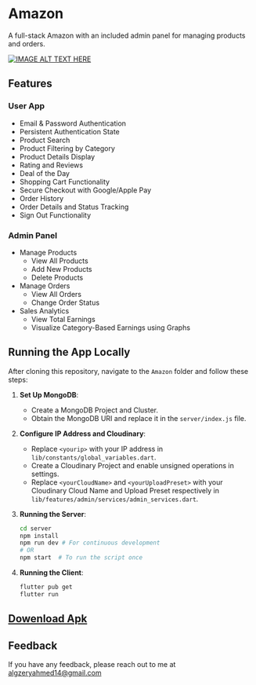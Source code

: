 # Amazon

A full-stack Amazon with an included admin panel for managing products and orders.

[![IMAGE ALT TEXT HERE](https://img.youtube.com/vi/MviEEETPByI/0.jpg)](https://youtu.be/MviEEETPByI)

## Features

### User App

- Email & Password Authentication
- Persistent Authentication State
- Product Search
- Product Filtering by Category
- Product Details Display
- Rating and Reviews
- Deal of the Day
- Shopping Cart Functionality
- Secure Checkout with Google/Apple Pay
- Order History
- Order Details and Status Tracking
- Sign Out Functionality

### Admin Panel

- Manage Products
  - View All Products
  - Add New Products
  - Delete Products
- Manage Orders
  - View All Orders
  - Change Order Status
- Sales Analytics
  - View Total Earnings
  - Visualize Category-Based Earnings using Graphs

## Running the App Locally

After cloning this repository, navigate to the `Amazon` folder and follow these steps:

1. **Set Up MongoDB**:
   - Create a MongoDB Project and Cluster.
   - Obtain the MongoDB URI and replace it in the `server/index.js` file.

2. **Configure IP Address and Cloudinary**:
   - Replace `<yourip>` with your IP address in `lib/constants/global_variables.dart`.
   - Create a Cloudinary Project and enable unsigned operations in settings.
   - Replace `<yourCloudName>` and `<yourUploadPreset>` with your Cloudinary Cloud Name and Upload Preset respectively in `lib/features/admin/services/admin_services.dart`.

3. **Running the Server**:

   ```bash
   cd server
   npm install
   npm run dev # For continuous development
   # OR
   npm start  # To run the script once
   ```

4. **Running the Client**:

      ```bash
      flutter pub get
      flutter run
      ```

## [Dowenload Apk](https://drive.google.com/file/d/1QNvUsMniKg2qWDKdpnh254VprFNNgSWi/view?usp=drive_link)

## Feedback

If you have any feedback, please reach out to me at <algzeryahmed14@gmail.com>
